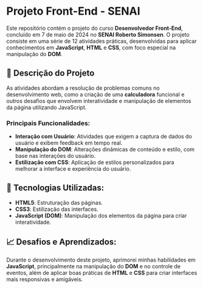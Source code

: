 # Projeto Front-End - SENAI

Este repositório contém o projeto do curso **Desenvolvedor Front-End**, concluído em 7 de maio de 2024 no **SENAI Roberto Simonsen**. O projeto consiste em uma série de 12 atividades práticas, desenvolvidas para aplicar conhecimentos em **JavaScript**, **HTML** e **CSS**, com foco especial na manipulação do **DOM**.

## 📝 Descrição do Projeto

As atividades abordam a resolução de problemas comuns no desenvolvimento web, como a criação de uma **calculadora** funcional e outros desafios que envolvem interatividade e manipulação de elementos da página utilizando JavaScript.

### Principais Funcionalidades:

- **Interação com Usuário**: Atividades que exigem a captura de dados do usuário e exibem feedback em tempo real.
- **Manipulação do DOM**: Alterações dinâmicas de conteúdo e estilo, com base nas interações do usuário.
- **Estilização com CSS**: Aplicação de estilos personalizados para melhorar a interface e experiência do usuário.
  
## 🚀 Tecnologias Utilizadas:

- **HTML5**: Estruturação das páginas.
- **CSS3**: Estilização das interfaces.
- **JavaScript (DOM)**: Manipulação dos elementos da página para criar interatividade.

## 📈 Desafios e Aprendizados:

Durante o desenvolvimento deste projeto, aprimorei minhas habilidades em **JavaScript**, principalmente na manipulação do **DOM** e no controle de eventos, além de aplicar boas práticas de **HTML** e **CSS** para criar interfaces mais responsivas e amigáveis.


